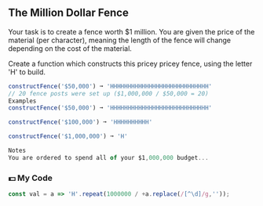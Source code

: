 ## The Million Dollar Fence

Your task is to create a fence worth $1 million. You are given the price of the material (per character), meaning the length of the fence will change depending on the cost of the material.

Create a function which constructs this pricey pricey fence, using the letter 'H' to build.
```js
constructFence('$50,000') ➞ 'HHHHHHHHHHHHHHHHHHHHHHHHHHHH'
// 20 fence posts were set up ($1,000,000 / $50,000 = 20)
Examples
constructFence('$50,000') ➞ 'HHHHHHHHHHHHHHHHHHHHHHHHHHHH'

constructFence('$100,000') ➞ 'HHHHHHHHHH'

constructFence('$1,000,000') ➞ 'H'

Notes
You are ordered to spend all of your $1,000,000 budget...
```
### :dollar: My Code
```js
const val = a => 'H'.repeat(1000000 / +a.replace(/[^\d]/g,''));
```
